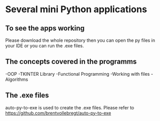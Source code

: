 # Several mini Python applications

## To see the apps working

Please download the whole repository then you can open the py files in your IDE 
or you can run the .exe files.

## The concepts covered in the programms

-OOP
-TKINTER Library
-Functional Programming
-Working with files
-Algorithms

## The .exe files

auto-py-to-exe is used to create the .exe files. Please refer to <https://github.com/brentvollebregt/auto-py-to-exe>
